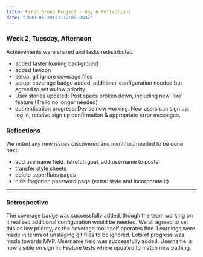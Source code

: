 ```yaml
---
title: First Group Project - Day 6 Reflections
date: "2019-05-28T22:12:03.284Z"
---
```



### Week 2, Tuesday, Afternoon
Achievements were shared and tasks redistributed
* added faster loading background 
* added favicon
* setup: git ignore coverage files
* setup: coverage badge added, additional configuration needed but agreed to set as low priority
* User stories updated: Post specs broken down, including new 'like' feature (Trello no longer needed)
* authentication progress: Devise now working. New users can sign up, log in, receive sign up confirmation & appropriate error messages.

### Reflections
We noted any new issues discovered and identified needed to be done next:
* add username field. (stretch goal, add username to posts)
* transfer style sheets
* delete superfluos pages
* hide forgotten password page (extra: style and incorporate it)

---

### Retrospective
The coverage badge was successfully added, though the team working on it realised additional configuration would be needed. We all agreed to set this as low priority, as the coverage tool itself operates fine. Learnings were made in terms of unstaging git files to be ignored. Lots of progress was made towards MVP. Username field was successfully added. Username is now visible on sign in. Feature tests where updated to match new pathing.

